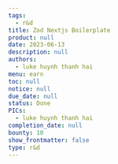 ```yaml
---
tags: 
  - r&d
title: Zod Nextjs Boilerplate
product: null
date: 2023-06-13
description: null
authors: 
  - luke huynh thanh hai
menu: earn
toc: null
notice: null
due_date: null
status: Done
PICs: 
  - luke huynh thanh hai
completion_date: null
bounty: 10
show_frontmatter: false
type: r&d
---
```


